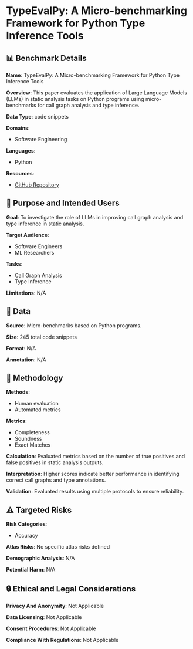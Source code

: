 # TypeEvalPy: A Micro-benchmarking Framework for Python Type Inference Tools

## 📊 Benchmark Details

**Name**: TypeEvalPy: A Micro-benchmarking Framework for Python Type Inference Tools

**Overview**: This paper evaluates the application of Large Language Models (LLMs) in static analysis tasks on Python programs using micro-benchmarks for call graph analysis and type inference.

**Data Type**: code snippets

**Domains**:
- Software Engineering

**Languages**:
- Python

**Resources**:
- [GitHub Repository](https://github.com/secure-software-engineering/TypeEvalPy)

## 🎯 Purpose and Intended Users

**Goal**: To investigate the role of LLMs in improving call graph analysis and type inference in static analysis.

**Target Audience**:
- Software Engineers
- ML Researchers

**Tasks**:
- Call Graph Analysis
- Type Inference

**Limitations**: N/A

## 💾 Data

**Source**: Micro-benchmarks based on Python programs.

**Size**: 245 total code snippets

**Format**: N/A

**Annotation**: N/A

## 🔬 Methodology

**Methods**:
- Human evaluation
- Automated metrics

**Metrics**:
- Completeness
- Soundness
- Exact Matches

**Calculation**: Evaluated metrics based on the number of true positives and false positives in static analysis outputs.

**Interpretation**: Higher scores indicate better performance in identifying correct call graphs and type annotations.

**Validation**: Evaluated results using multiple protocols to ensure reliability.

## ⚠️ Targeted Risks

**Risk Categories**:
- Accuracy

**Atlas Risks**:
No specific atlas risks defined

**Demographic Analysis**: N/A

**Potential Harm**: N/A

## 🔒 Ethical and Legal Considerations

**Privacy And Anonymity**: Not Applicable

**Data Licensing**: Not Applicable

**Consent Procedures**: Not Applicable

**Compliance With Regulations**: Not Applicable
